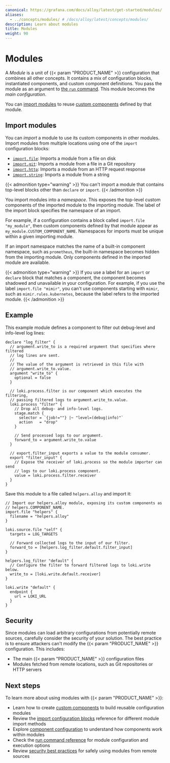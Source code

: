 ```yaml
---
canonical: https://grafana.com/docs/alloy/latest/get-started/modules/
aliases:
  - ../concepts/modules/ # /docs/alloy/latest/concepts/modules/
description: Learn about modules
title: Modules
weight: 90
---
```


# Modules

A _Module_ is a unit of {{< param "PRODUCT_NAME" >}} configuration that combines all other concepts.
It contains a mix of configuration blocks, instantiated components, and custom component definitions.
You pass the module as an argument to [the `run` command][run]. This module becomes the _main configuration_.

You can [import modules](#import-modules) to reuse [custom components][] defined by that module.

## Import modules

You can _import_ a module to use its custom components in other modules.
Import modules from multiple locations using one of the `import` configuration blocks:

- [`import.file`][import.file]: Imports a module from a file on disk
- [`import.git`][import.git]: Imports a module from a file in a Git repository
- [`import.http`][import.http]: Imports a module from an HTTP request response
- [`import.string`][import.string]: Imports a module from a string

{{< admonition type="warning" >}}
You can't import a module that contains top-level blocks other than `declare` or `import`.
{{< /admonition >}}

You import modules into a _namespace_.
This exposes the top-level custom components of the imported module to the importing module.
The label of the import block specifies the namespace of an import.

For example, if a configuration contains a block called `import.file "my_module"`, then custom components defined by that module appear as `my_module.CUSTOM_COMPONENT_NAME`.
Namespaces for imports must be unique within a given importing module.

If an import namespace matches the name of a built-in component namespace, such as `prometheus`, the built-in namespace becomes hidden from the importing module.
Only components defined in the imported module are available.

{{< admonition type="warning" >}}
If you use a label for an `import` or `declare` block that matches a component, the component becomes shadowed and unavailable in your configuration.
For example, if you use the label `import.file "mimir"`, you can't use components starting with `mimir`, such as `mimir.rules.kubernetes`, because the label refers to the imported module.
{{< /admonition >}}

## Example

This example module defines a component to filter out debug-level and info-level log lines:

```alloy
declare "log_filter" {
  // argument.write_to is a required argument that specifies where filtered
  // log lines are sent.
  //
  // The value of the argument is retrieved in this file with
  // argument.write_to.value.
  argument "write_to" {
    optional = false
  }

  // loki.process.filter is our component which executes the filtering,
  // passing filtered logs to argument.write_to.value.
  loki.process "filter" {
    // Drop all debug- and info-level logs.
    stage.match {
      selector = `{job!=""} |~ "level=(debug|info)"`
      action   = "drop"
    }

    // Send processed logs to our argument.
    forward_to = argument.write_to.value
  }

  // export.filter_input exports a value to the module consumer.
  export "filter_input" {
    // Expose the receiver of loki.process so the module importer can send
    // logs to our loki.process component.
    value = loki.process.filter.receiver
  }
}
```

Save this module to a file called `helpers.alloy` and import it:

```alloy
// Import our helpers.alloy module, exposing its custom components as
// helpers.COMPONENT_NAME.
import.file "helpers" {
  filename = "helpers.alloy"
}

loki.source.file "self" {
  targets = LOG_TARGETS

  // Forward collected logs to the input of our filter.
  forward_to = [helpers.log_filter.default.filter_input]
}

helpers.log_filter "default" {
  // Configure the filter to forward filtered logs to loki.write below.
  write_to = [loki.write.default.receiver]
}

loki.write "default" {
  endpoint {
    url = LOKI_URL
  }
}
```

## Security

Since modules can load arbitrary configurations from potentially remote sources, carefully consider the security of your solution.
The best practice is to ensure attackers can't modify the {{< param "PRODUCT_NAME" >}} configuration.
This includes:

- The main {{< param "PRODUCT_NAME" >}} configuration files
- Modules fetched from remote locations, such as Git repositories or HTTP servers

## Next steps

To learn more about using modules with {{< param "PRODUCT_NAME" >}}:

- Learn how to create [custom components][] to build reusable configuration modules
- Review the [import configuration blocks][imports] reference for different module import methods
- Explore [component configuration][components] to understand how components work within modules
- Check the [run command reference][run] for module configuration and execution options
- Review [security best practices][security] for safely using modules from remote sources

[custom components]: ../components/custom-components/
[run]: ../../reference/cli/run/
[import.file]: ../../reference/config-blocks/import.file/
[import.git]: ../../reference/config-blocks/import.git/
[import.http]: ../../reference/config-blocks/import.http/
[import.string]: ../../reference/config-blocks/import.string/
[imports]: ../../reference/config-blocks/
[components]: ../components/
[security]: ../../set-up/secure/
